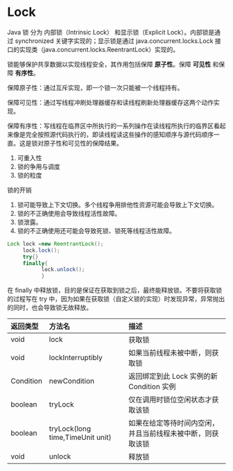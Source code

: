 # Lock

Java 锁 分为 内部锁（Intrinsic Lock） 和显示锁（Explicit Lock）。内部锁是通过 synchronized 关键字实现的；显示锁是通过 java.concurrent.locks.Lock 接口的实现类（java.concurrent.locks.ReentrantLock）实现的。

锁能够保护共享数据以实现线程安全，其作用包括保障 **原子性**。保障 **可见性** 和保障 **有序性**。

保障原子性：通过互斥实现，即一个锁一次只能被一个线程持有。

保障可见性：通过写线程冲刷处理器缓存和读线程刷新处理器缓存这两个动作实现。

保障有序性：写线程在临界区中所执行的一系列操作在读线程所执行的临界区看起来像是完全按照源代码执行的，即读线程读这些操作的感知顺序与源代码顺序一直。这是锁对原子性和可见性的保障结果。

1. 可重入性
2. 锁的争用与调度
3. 锁的粒度

锁的开销

1. 锁可能导致上下文切换。多个线程争用排他性资源可能会导致上下文切换。
2. 锁的不正确使用会导致线程活性故障。
3. 锁泄露。
4. 锁的不正确使用还可能会导致死锁、锁死等线程活性故障。

```java
Lock lock =new ReentrantLock();
     lock.lock();
     try{}
     finally{
           lock.unlock();
           }
```

在 finally 中释放锁，目的是保证在获取到锁之后，最终能释放锁。不要将获取锁的过程写在 try 中，因为如果在获取锁（自定义锁的实现）时发现异常，异常抛出的同时，也会导致锁无故释放。

| 返回类型 | 方法名 | 描述 |
| :--- | :--- | :--- |
| void | lock | 获取锁 |
| void | lockInterruptibly | 如果当前线程未被中断，则获取锁 |
| Condition  | newCondition | 返回绑定到此 Lock 实例的新 Condition 实例 |
| boolean | tryLock | 仅在调用时锁位空闲状态才获取该锁 |
| boolean | tryLock\(long time,TimeUnit unit\) | 如果在给定等待时间内空闲，并且当前线程未被中断，则获取该锁 |
| void | unlock | 释放锁 |


